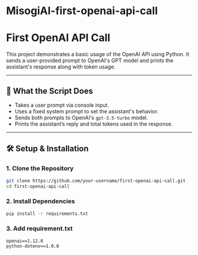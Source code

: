 # MisogiAI-first-openai-api-call
# First OpenAI API Call

This project demonstrates a basic usage of the OpenAI API using Python. It sends a user-provided prompt to OpenAI's GPT model and prints the assistant's response along with token usage.

---

## 📌 What the Script Does

- Takes a user prompt via console input.
- Uses a fixed system prompt to set the assistant's behavior.
- Sends both prompts to OpenAI's `gpt-3.5-turbo` model.
- Prints the assistant’s reply and total tokens used in the response.

---

## 🛠️ Setup & Installation

### 1. Clone the Repository

```bash
git clone https://github.com/your-username/first-openai-api-call.git
cd first-openai-api-call
```
### 2. Install Dependencies

```bash
pip install -r requirements.txt
```
### 3. Add requirement.txt

```
openai==1.12.0
python-dotenv==1.0.0
```
